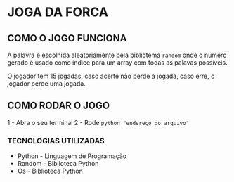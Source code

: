 # JOGA DA FORCA

## COMO O JOGO FUNCIONA

A palavra é escolhida aleatoriamente pela bibliotema `random` onde o número gerado é usado como indice para um array com todas as palavas possiveis.

O jogador tem 15 jogadas, caso acerte não perde a jogada, caso erre, o jogador perde uma jogada.

## COMO RODAR O JOGO

1 - Abra o seu terminal
2 - Rode `python "endereço_do_arquivo"`

### TECNOLOGIAS UTILIZADAS

- Python - Linguagem de Programação
- Random - Biblioteca Python
- Os - Biblioteca Python
